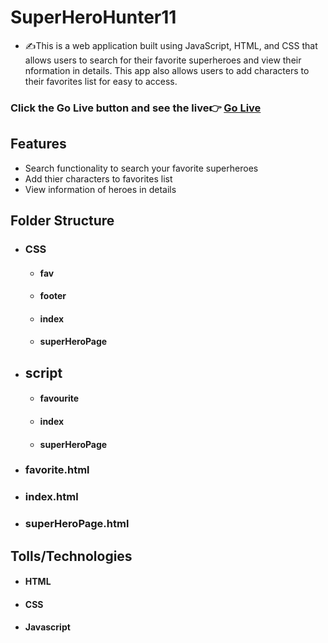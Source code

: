 # SuperHeroHunter11
  - ✍This is a web application built using JavaScript, HTML, and CSS that allows users to search 
  for their favorite superheroes and view their nformation in details. This app also allows users 
  to add characters to their favorites list for easy to access.

### Click the Go Live button and see the live👉 [Go Live](https://12vishalkumar.github.io/SuperHeroHunter11/)

## Features
- Search functionality to search your favorite superheroes
- Add thier characters to favorites list
- View information of heroes in details

## Folder Structure
- ### CSS
  - #### fav
  - #### footer
  - #### index
  - #### superHeroPage
- ## script
  - #### favourite
  - #### index
  - #### superHeroPage
- ### favorite.html
- ### index.html
- ### superHeroPage.html

## Tolls/Technologies
- #### HTML
- #### CSS
- #### Javascript


